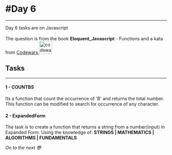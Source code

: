 <h1>#Day 6</h1>
<hr>
Day 6 tasks are on Javascript<br><br>
The question is from the book <b> Eloquent_Javascript</b> - Functions and a kata from <a href="https://www.codewars.com"> Codewars </a><img src="https://www.codewars.com/packs/assets/logo.61192cf7.svg" alt="codewars" style="width:40px;height:40px">
<br>
<h2>Tasks</h4>
<hr>
<h4> 1 - COUNTBS </h4>
Its a function that count the occurrence of 'B' and returns the total number.
This function can be modified to search for occurrence of any character.
<h4> 2 - ExpandedForm</h4>
The task is to create a function that returns a string from a number(input) in Expanded Form. 
Using the knowledge of:
<b>STRINGS | MATHEMATICS | ALGORITHMS | FUNDAMENTALS </b>

<span><em>On to the next 😎</em></span>
